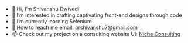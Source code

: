 - 👋 Hi, I’m Shivanshu Dwivedi
- 👀 I’m interested in crafting captivating front-end designs through code
- 🌱 I’m currently learning Selenium
- 💌 How to reach me email: prshivanshu7@gmail.com
- 📫 Check out my project on a consulting website UI: [Niche Consulting](https://nicheconsulting.netlify.app/)
